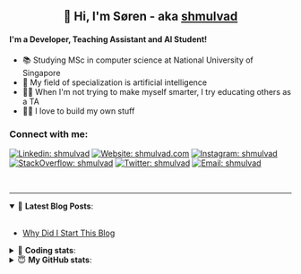 <h2 align="center">
	👋 Hi, I'm Søren - aka <a href="https://shmulvad.com">shmulvad</a>
</h2>

#### I'm a Developer, Teaching Assistant and AI Student!
- 📚 Studying MSc in computer science at National University of Singapore
- 🧠 My field of specialization is artificial intelligence
- 👨‍🏫 When I'm not trying to make myself smarter, I try educating others as a TA
- 👨‍💻 I love to build my own stuff

### Connect with me:

[![Linkedin: shmulvad](https://img.shields.io/badge/shmulvad-blue?style=flat&logo=Linkedin&logoColor=white)][linkedin]
[![Website: shmulvad.com](https://img.shields.io/badge/shmulvad.com-47CCCC?&style=flat&logo=Google-Chrome&logoColor=white)][website]
[![Instagram: shmulvad](https://img.shields.io/badge/-@shmulvad-purple?style=flat&logo=Instagram&logoColor=white)][instagram]
[![StackOverflow: shmulvad](https://img.shields.io/badge/shmulvad-FE7A16?style=flat&logo=stack-overflow&logoColor=white)][stackOverflow]
[![Twitter: shmulvad](https://img.shields.io/badge/@shmulvad-1ca0f1?style=flat&logo=twitter&logoColor=white)][twitter]
[![Email: shmulvad](https://img.shields.io/badge/shmulvad-D14836?style=flat&logo=gmail&logoColor=white)][mail]

<br />

---

<details open>
 <summary>📕 <b>Latest Blog Posts</b>: </summary>

<br>

<!-- BLOG-POST-LIST:START -->
- [Why Did I Start This Blog](https://shmulvad.com/blog/why-did-start-this-blog)
<!-- BLOG-POST-LIST:END -->

</details>

<!-- --- -->

<details>
 <summary>🤖 <b>Coding stats</b>: </summary>

<br>

<!--START_SECTION:waka-->
**I'm a Night 🦉** 

```text
🌞 Morning    90 commits     ██░░░░░░░░░░░░░░░░░░░░░░░   8.33% 
🌆 Daytime    420 commits    █████████░░░░░░░░░░░░░░░░   38.89% 
🌃 Evening    363 commits    ████████░░░░░░░░░░░░░░░░░   33.61% 
🌙 Night      207 commits    ████░░░░░░░░░░░░░░░░░░░░░   19.17%

```


📊 **This Week I Spent My Time On** 

```text
💬 Programming Languages: 
Python                   15 hrs 25 mins      ████████████████░░░░░░░░░   64.45% 
HTML                     3 hrs 8 mins        ███░░░░░░░░░░░░░░░░░░░░░░   13.15% 
Other                    1 hr 50 mins        ██░░░░░░░░░░░░░░░░░░░░░░░   7.71% 
Text                     1 hr 18 mins        █░░░░░░░░░░░░░░░░░░░░░░░░   5.46% 
JavaScript               45 mins             ░░░░░░░░░░░░░░░░░░░░░░░░░   3.19%

🔥 Editors: 
VS Code                  19 hrs 50 mins      ████████████████████░░░░░   82.89% 
Sublime Text             2 hrs 15 mins       ██░░░░░░░░░░░░░░░░░░░░░░░   9.43% 
Zsh                      1 hr 50 mins        ██░░░░░░░░░░░░░░░░░░░░░░░   7.68%

🐱‍💻 Projects: 
overvaagning             9 hrs 13 mins       █████████░░░░░░░░░░░░░░░░   38.5% 
knowledge-discovery-data-4 hrs 14 mins       ████░░░░░░░░░░░░░░░░░░░░░   17.71% 
overvaagning-sender      3 hrs 18 mins       ███░░░░░░░░░░░░░░░░░░░░░░   13.85% 
benchmark                2 hrs 41 mins       ██░░░░░░░░░░░░░░░░░░░░░░░   11.27% 
Unknown Project          1 hr 44 mins        █░░░░░░░░░░░░░░░░░░░░░░░░   7.31%

```


 Last Updated on 04/10/2021
<!--END_SECTION:waka-->

</details>

<!-- --- -->

<details>
 <summary>😇 <b>My GitHub stats</b>: </summary>

<br>

<img align="left" alt="shmulvad's Github Stats" src="https://github-readme-stats.vercel.app/api?username=shmulvad&show_icons=true&hide_border=true" />

</details>



[website]: https://shmulvad.com
[twitter]: https://twitter.com/shmulvad
[linkedin]: https://linkedin.com/in/shmulvad
[instagram]: https://instagram.com/shmulvad
[stackOverflow]: https://stackoverflow.com/users/9248793/shmulvad
[mail]: mailto:shmulvad@gmail.com
[github]: https://github.com/shmulvad

